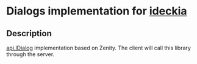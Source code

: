 # Dialogs implementation for [ideckia](https://ideckia.github.io/)

## Description

[api.IDialog](https://github.com/ideckia/ideckia_api/blob/develop/api/dialog/IDialog.hx) implementation based on Zenity. The client will call this library through the server.
